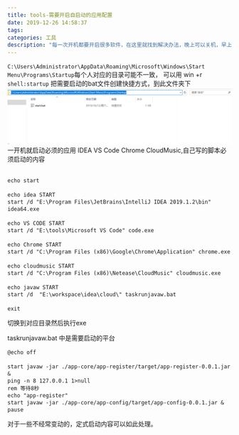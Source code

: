 ```yaml
---
title: tools-需要开启自启动的应用配置
date: 2019-12-26 14:58:37
tags:
categories: 工具
description: "每一次开机都要开启很多软件，在这里就找到解决办法，晚上可以关机，早上可以开机，然后就可以去接开水喝了，静待启动。"
---
```


`C:\Users\Administrator\AppData\Roaming\Microsoft\Windows\Start Menu\Programs\Startup`每个人对应的目录可能不一致，
可以用 win +r  `shell:startup`
把需要启动的bat文件创建快捷方式，到此文件夹下
![自启动目录](tools-需要开启自启动的应用配置/自启动目录.png)
一开机就启动必须的应用 IDEA VS Code  Chrome CloudMusic,自己写的脚本必须启动的内容

```

echo start 

echo idea START
start /d "E:\Program Files\JetBrains\IntelliJ IDEA 2019.1.2\bin" idea64.exe

echo VS CODE START
start /d "E:\tools\Microsoft VS Code" code.exe

echo Chrome START
start /d "C:\Program Files (x86)\Google\Chrome\Application" chrome.exe

echo cloudmusic START
start /d "C:\Program Files (x86)\Netease\CloudMusic" cloudmusic.exe

echo javaw START
start /d  "E:\workspace\idea\cloud\" taskrunjavaw.bat

exit

```
切换到对应目录然后执行exe

taskrunjavaw.bat 中是需要启动的平台
```
@echo off

start javaw -jar ./app-core/app-register/target/app-register-0.0.1.jar   &
ping -n 8 127.0.0.1 1>null
rem 等待8秒
echo "app-register"
start javaw -jar ./app-core/app-config/target/app-config-0.0.1.jar &
pause  

```

对于一些不经常变动的，定式启动内容可以如此处理。
